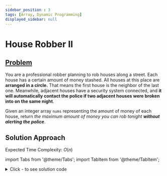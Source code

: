 ```yaml
---
sidebar_position : 3
tags: [Array, Dynamic Programming]
displayed_sidebar: null
---
```


# House Robber II

## [Problem](https://leetcode.com/problems/house-robber-ii/)

<p>You are a professional robber planning to rob houses along a street. Each house has a certain amount of money stashed. All houses at this place are <strong>arranged in a circle.</strong> That means the first house is the neighbor of the last one. Meanwhile, adjacent houses have a security system connected, and&nbsp;<b>it will automatically contact the police if two adjacent houses were broken into on the same night</b>.</p>

<p>Given an integer array <code>nums</code> representing the amount of money of each house, return <em>the maximum amount of money you can rob tonight <strong>without alerting the police</strong></em>.</p>

## Solution Approach

Expected Time Complexity: $O(n)$

import Tabs from '@theme/Tabs';
import TabItem from '@theme/TabItem';

<details><summary>Click - to see solution code</summary>

<Tabs>
<TabItem value="cpp" label="C++">

```cpp
#define f first
#define s second

class Solution {
   public:
    int rob(vector<int>& nums) {
        int n = nums.size();
        if (n == 1) return nums[0];
        vector<pair<int, int>> ans(n);
        ans[0].f = nums[0];
        ans[1].f = nums[1];
        ans[1].s = nums[0];
        for (int i = 2; i < n; i++) {
            ans[i].f = nums[i] + ans[i - 1].s;
            ans[i].s = max(ans[i - 1].f, ans[i - 1].s);
        }
        auto a = ans[n - 1];
        ans[1].s = 0;

        for (int i = 2; i < n; i++) {
            ans[i].f = nums[i] + ans[i - 1].s;
            ans[i].s = max(ans[i - 1].f, ans[i - 1].s);
        }
        int b = max(ans[n - 1].f, ans[n - 1].s);
        if (max(a.f, a.s) == b) return b;
        return max(b, a.s);
    }
};
```
</TabItem>
</Tabs>

</details>

